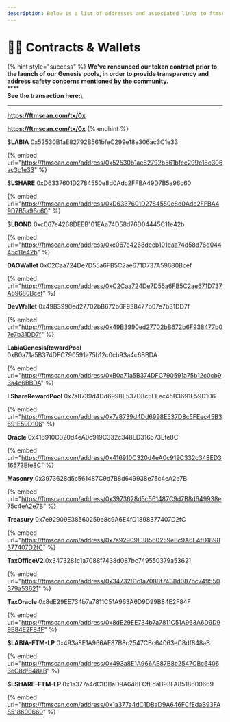 ```yaml
---
description: Below is a list of addresses and associated links to ftmscan
---
```


# 👩🚒 Contracts & Wallets

{% hint style="success" %}
**We've renounced our token contract prior to the launch of our Genesis pools, in order to provide transparency and address safety concerns mentioned by the community.** \
****\
**See the transaction here:**\
****

**https://ftmscan.com/tx/0x**

**https://ftmscan.com/tx/0x**
{% endhint %}



$**LABIA** 0x52530B1aE82792B561bfeC299e18e306ac3C1e33&#x20;

{% embed url="https://ftmscan.com/address/0x52530b1ae82792b561bfec299e18e306ac3c1e33" %}

$**LSHARE** 0xD6337601D2784550e8d0Adc2FFBA49D7B5a96c60&#x20;

{% embed url="https://ftmscan.com/address/0xD6337601D2784550e8d0Adc2FFBA49D7B5a96c60" %}

$**LBOND** 0xc067e4268DEEB101EAa74D58d76D04445C11e42b&#x20;

{% embed url="https://ftmscan.com/address/0xc067e4268deeb101eaa74d58d76d04445c11e42b" %}

**DAOWallet** 0xC2Caa724De7D55a6FB5C2ae671D737A59680Bcef&#x20;

{% embed url="https://ftmscan.com/address/0xC2Caa724De7D55a6FB5C2ae671D737A59680Bcef" %}

**DevWallet** 0x49B3990ed27702bB672b6F938477b07e7b31DD7f

{% embed url="https://ftmscan.com/address/0x49B3990ed27702bB672b6F938477b07e7b31DD7f" %}

**LabiaGenesisRewardPool** 0xB0a71a5B374DFC790591a75b12c0cb93a4c6BBDA&#x20;

{% embed url="https://ftmscan.com/address/0xB0a71a5B374DFC790591a75b12c0cb93a4c6BBDA" %}

**LShareRewardPool** 0x7a8739d4Dd6998E537D8c5FEec45B3691E59D106&#x20;

{% embed url="https://ftmscan.com/address/0x7a8739d4Dd6998E537D8c5FEec45B3691E59D106" %}

**Oracle** 0x416910C320d4eA0c919C332c348ED316573Efe8C&#x20;

{% embed url="https://ftmscan.com/address/0x416910C320d4eA0c919C332c348ED316573Efe8C" %}

**Masonry** 0x3973628d5c561487C9d7B8d649938e75c4eA2e7B&#x20;

{% embed url="https://ftmscan.com/address/0x3973628d5c561487C9d7B8d649938e75c4eA2e7B" %}

**Treasury** 0x7e92909E38560259e8c9A6E4fD1898377407D2fC&#x20;

{% embed url="https://ftmscan.com/address/0x7e92909E38560259e8c9A6E4fD1898377407D2fC" %}

**TaxOfficeV2** 0x3473281c1a7088f7438d087bc749550379a53621&#x20;

{% embed url="https://ftmscan.com/address/0x3473281c1a7088f7438d087bc749550379a53621" %}

**TaxOracle** 0x8dE29EE734b7a7811C51A963A6D9D99B84E2F84F&#x20;

{% embed url="https://ftmscan.com/address/0x8dE29EE734b7a7811C51A963A6D9D99B84E2F84F" %}

**$LABIA-FTM-LP** 0x493a8E1A966AE87B8c2547CBc64063eC8df848aB&#x20;

{% embed url="https://ftmscan.com/address/0x493a8E1A966AE87B8c2547CBc64063eC8df848aB" %}

**$LSHARE-FTM-LP** 0x1a377a4dC1DBaD9A646FCfEdaB93FA8518600669&#x20;

{% embed url="https://ftmscan.com/address/0x1a377a4dC1DBaD9A646FCfEdaB93FA8518600669" %}
